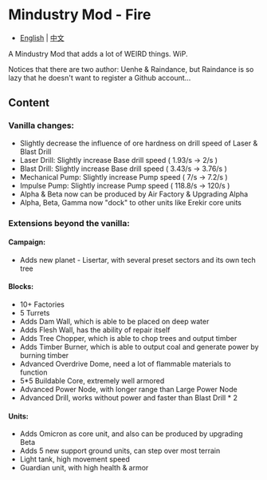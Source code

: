 # Mindustry Mod - Fire
- [English](README.md) | [中文](README_zh.md)

A Mindustry Mod that adds a lot of WEIRD things. WiP.

Notices that there are two author: Uenhe & Raindance, but Raindance is so lazy that he doesn't want to register a Github account...

## Content

### Vanilla changes:

- Slightly decrease the influence of ore hardness on drill speed of Laser & Blast Drill
- Laser Drill: Slightly increase Base drill speed ( 1.93/s -> 2/s )
- Blast Drill: Slightly increase Base drill speed ( 3.43/s -> 3.76/s )
- Mechanical Pump: Slightly increase Pump speed ( 7/s -> 7.2/s )
- Impulse Pump: Slightly increase Pump speed ( 118.8/s -> 120/s )
- Alpha & Beta now can be produced by Air Factory & Upgrading Alpha
- Alpha, Beta, Gamma now "dock" to other units like Erekir core units

### Extensions beyond the vanilla:

#### Campaign:

- Adds new planet - Lisertar, with several preset sectors and its own tech tree

#### Blocks:

- 10+ Factories
- 5 Turrets
- Adds Dam Wall, which is able to be placed on deep water
- Adds Flesh Wall, has the ability of repair itself
- Adds Tree Chopper, which is able to chop trees and output timber
- Adds Timber Burner, which is able to output coal and generate power by burning timber
- Advanced Overdrive Dome, need a lot of flammable materials to function
- 5*5 Buildable Core, extremely well armored
- Advanced Power Node, with longer range than Large Power Node
- Advanced Drill, works without power and faster than Blast Drill * 2

#### Units:
- Adds Omicron as core unit, and also can be produced by upgrading Beta
- Adds 5 new support ground units, can step over most terrain
- Light tank, high movement speed
- Guardian unit, with high health & armor
